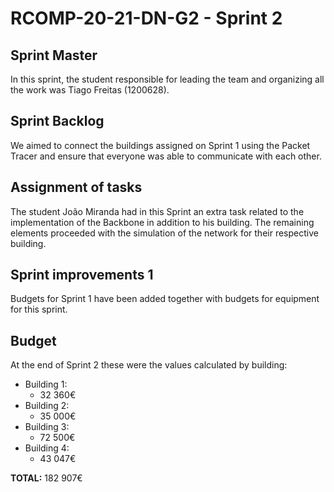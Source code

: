 # RCOMP-20-21-DN-G2 - Sprint 2

## Sprint Master
In this sprint, the student responsible for leading the team and organizing all the work was Tiago Freitas (1200628).

## Sprint Backlog
We aimed to connect the buildings assigned on Sprint 1 using the Packet Tracer and ensure that everyone was able to communicate with each other.

## Assignment of tasks
The student João Miranda had in this Sprint an extra task related to the implementation of the Backbone in addition to his building.
The remaining elements proceeded with the simulation of the network for their respective building.

## Sprint improvements 1
Budgets for Sprint 1 have been added together with budgets for equipment for this sprint.

## Budget
At the end of Sprint 2 these were the values ​​calculated by building:

- Building 1:
	- 32 360€
- Building 2:
	- 35 000€
- Building 3:
	- 72 500€
- Building 4:
	- 43 047€

**TOTAL:** 182 907€